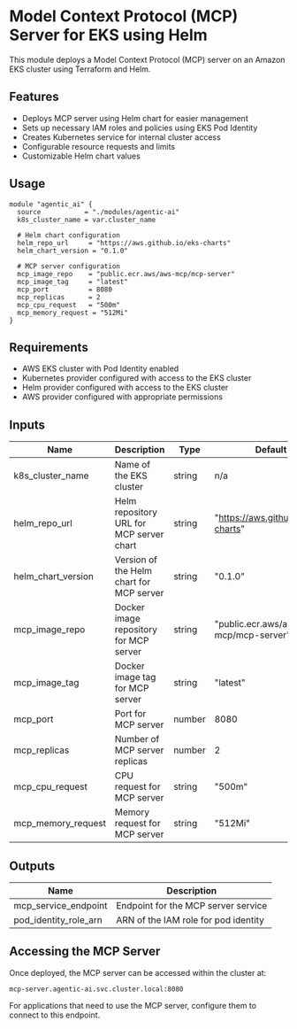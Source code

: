 # Model Context Protocol (MCP) Server for EKS using Helm

This module deploys a Model Context Protocol (MCP) server on an Amazon EKS cluster using Terraform and Helm.

## Features

- Deploys MCP server using Helm chart for easier management
- Sets up necessary IAM roles and policies using EKS Pod Identity
- Creates Kubernetes service for internal cluster access
- Configurable resource requests and limits
- Customizable Helm chart values

## Usage

```hcl
module "agentic_ai" {
  source           = "./modules/agentic-ai"
  k8s_cluster_name = var.cluster_name
  
  # Helm chart configuration
  helm_repo_url     = "https://aws.github.io/eks-charts"
  helm_chart_version = "0.1.0"
  
  # MCP server configuration
  mcp_image_repo    = "public.ecr.aws/aws-mcp/mcp-server"
  mcp_image_tag     = "latest"
  mcp_port          = 8080
  mcp_replicas      = 2
  mcp_cpu_request   = "500m"
  mcp_memory_request = "512Mi"
}
```

## Requirements

- AWS EKS cluster with Pod Identity enabled
- Kubernetes provider configured with access to the EKS cluster
- Helm provider configured with access to the EKS cluster
- AWS provider configured with appropriate permissions

## Inputs

| Name | Description | Type | Default | Required |
|------|-------------|------|---------|----------|
| k8s_cluster_name | Name of the EKS cluster | string | n/a | yes |
| helm_repo_url | Helm repository URL for MCP server chart | string | "https://aws.github.io/eks-charts" | no |
| helm_chart_version | Version of the Helm chart for MCP server | string | "0.1.0" | no |
| mcp_image_repo | Docker image repository for MCP server | string | "public.ecr.aws/aws-mcp/mcp-server" | no |
| mcp_image_tag | Docker image tag for MCP server | string | "latest" | no |
| mcp_port | Port for MCP server | number | 8080 | no |
| mcp_replicas | Number of MCP server replicas | number | 2 | no |
| mcp_cpu_request | CPU request for MCP server | string | "500m" | no |
| mcp_memory_request | Memory request for MCP server | string | "512Mi" | no |

## Outputs

| Name | Description |
|------|-------------|
| mcp_service_endpoint | Endpoint for the MCP server service |
| pod_identity_role_arn | ARN of the IAM role for pod identity |

## Accessing the MCP Server

Once deployed, the MCP server can be accessed within the cluster at:

```
mcp-server.agentic-ai.svc.cluster.local:8080
```

For applications that need to use the MCP server, configure them to connect to this endpoint.